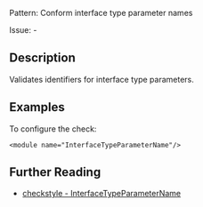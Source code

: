 Pattern: Conform interface type parameter names

Issue: -

## Description

Validates identifiers for interface type parameters. 

## Examples

To configure the check: 
    
    
    <module name="InterfaceTypeParameterName"/>

## Further Reading

* [checkstyle - InterfaceTypeParameterName](http://checkstyle.sourceforge.net/config_naming.html#InterfaceTypeParameterName)